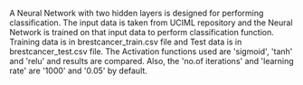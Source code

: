 A Neural Network with two hidden layers is designed for performing classification. The input data is taken from UCIML repository and the Neural Network is trained on that input data to perform classification function. Training data is in brestcancer_train.csv file and Test data is in brestcancer_test.csv file.  The Activation functions used are 'sigmoid', 'tanh' and 'relu' and results are compared. Also, the 'no.of iterations' and 'learning rate' are '1000' and '0.05' by default.
